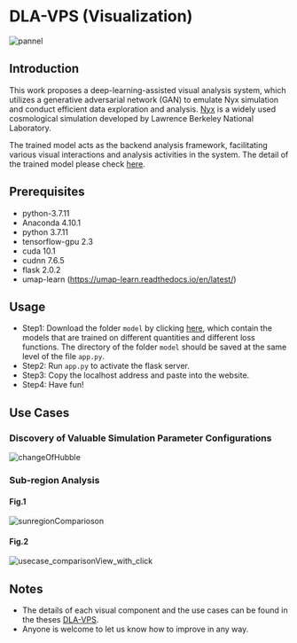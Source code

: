 # DLA-VPS (Visualization)

![pannel](https://user-images.githubusercontent.com/59753286/150677459-e089cde2-8625-4c08-b427-cf9711908c46.png)

## Introduction

This work proposes a deep-learning-assisted visual analysis system, which utilizes a generative adversarial network (GAN) to emulate Nyx simulation and conduct efficient data exploration and analysis. [Nyx](https://amrex-astro.github.io/Nyx/) is a widely used cosmological simulation developed by Lawrence Berkeley National Laboratory.

The trained model acts as the backend analysis framework, facilitating various visual interactions and analysis activities in the system.
The detail of the trained model please check [here](https://github.com/andy1213aa/DLA-VPS_3dGAN).

## Prerequisites
* python-3.7.11
* Anaconda 4.10.1
* python 3.7.11
* tensorflow-gpu 2.3
* cuda 10.1
* cudnn 7.6.5
* flask 2.0.2
* umap-learn (https://umap-learn.readthedocs.io/en/latest/)

## Usage

* Step1: Download the folder `model` by clicking [here](https://drive.google.com/drive/folders/1O5VLNXT3CVkpuehQr8VKPDylcOaakbUh?usp=sharing), which contain the models that are trained on different quantities and different loss functions. 
The directory of the folder `model` should be saved at the same level of the file `app.py`.
* Step2: Run `app.py` to activate the flask server. 
* Step3: Copy the localhost address and paste into the website.
* Step4: Have fun!


## Use Cases
### Discovery of Valuable Simulation Parameter Configurations
![changeOfHubble](https://user-images.githubusercontent.com/59753286/150678211-6542e1ff-d767-410d-8423-8bb3122a5e36.png)
### Sub-region Analysis
#### Fig.1
![sunregionComparioson](https://user-images.githubusercontent.com/59753286/150678233-e28024ea-9f84-4423-a8d8-112faedbbe72.png)
#### Fig.2
![usecase_comparisonView_with_click](https://user-images.githubusercontent.com/59753286/150678239-10ed9bb2-581a-4445-b372-5c972a4fb0ca.png)


## Notes
* The details of each visual component and the use cases can be found in the theses [DLA-VPS](https://www.airitilibrary.com/Publication/alDetailedMesh1?DocID=U0021-NTNU40243).
* Anyone is welcome to let us know how to improve in any way.
